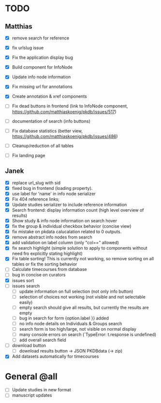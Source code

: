 # TODO
## Matthias
- [x] remove search for reference
- [x] fix urlslug issue
- [x] Fix the application display bug
- [x] Build component for InfoNode
- [x] Update info node information
- [x] Fix missing url for annotations
- [x] Create annotation & xref components
- [ ] Fix dead buttons in frontend (link to InfoNode component, https://github.com/matthiaskoenig/pkdb/issues/517)
- [ ] documentation of search (info buttons)
- [ ] Fix database statistics (better view, https://github.com/matthiaskoenig/pkdb/issues/486)
- [ ] Cleanup/reduction of all tables
- [ ] Fix landing page


## Janek
- [x] replace url_slug with sid
- [x] fixed bug in frontend (loading property).
- [x] use label for 'name' in info node serializer
- [x] Fix 404 reference links;
- [x] Update studies serializer to include reference information
- [x] Search frontend: display information count (high level overview of results)
- [x] Show study & info node information on search hover
- [x] fix the group & individual checkbox behavior (concise view)
- [x] fix mistake on pkdata calucalation related to 0 outputs.
- [x] remove abstract info nodes from search
- [x] add validation on label column (only "col==" allowed) 
- [x] fix search highlight (simple solution to apply to components without need fro explicitly stating highlight)
- [x] Fix table sorting! This is currently not working, so remove sorting on all tables or fix the sorting behavior
- [ ] Calculate timecourses from database
- [ ] bug in concise on curators
- [x] issues sort
- [ ] issues search
    - [ ] update information on full selection (not only info button)
    - [ ] selection of choices not working (not visible and not selectable easily)
    - [ ] empty search should give all results, but currently the results are empty
    - [ ] bug in search for form {option.label }} added
    - [ ] no info node details on Individuals & Groups search
    - [ ] search form is too high/large, not visible on normal display
    - [ ] many console errors on search (`TypeError: t.response is undefined)
    - [ ] add overall search field
- [ ] download button
    - [ ] download results button -> JSON PKDBdata (-> zip) 
- [x] Add datasets automatically for timecourses

# General @all
- [ ] Update studies in new format
- [ ] manuscript updates
